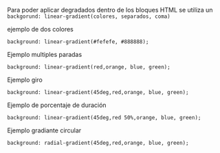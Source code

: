 Para poder aplicar degradados dentro de los bloques HTML se utiliza un `backgorund: linear-gradient(colores, separados, coma)`

ejemplo de dos colores
```
background: linear-gradient(#fefefe, #888888);
```

Ejemplo multiples paradas
```
background: linear-gradient(red,orange, blue, green);
```

Ejemplo giro
```
background: linear-gradient(45deg,red,orange, blue, green);
```

Ejemplo de porcentaje de duración
```
background: linear-gradient(45deg,red 50%,orange, blue, green);
```
Ejemplo gradiante circular
```
background: radial-gradient(45deg,red,orange, blue, green);
```
